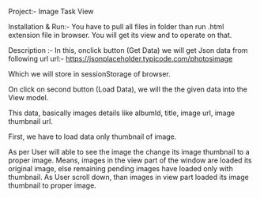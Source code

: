 Project:- Image Task View

Installation & Run:- You have to pull all files in folder than run .html extension file in browser.
You will get its view and to operate on that.

Description :-
In this, onclick button (Get Data) we will get Json data from following url
url:- https://jsonplaceholder.typicode.com/photosimage 

Which we will store in sessionStorage of browser.

On click on second button (Load Data), we will the the given data into the View model.

This data, basically images details like albumId, title, image url, image thumbnail url.

First, we have to load data only thumbnail of image.

As per User will able to see the image the change its image thumbnail to a proper image.
Means, images in the view part of the window are loaded its original image,
else remaining pending images have loaded only with thumbnail.
As User scroll down, than images in view part loaded its image thumbnail to proper image.

